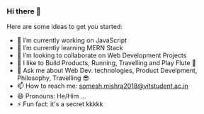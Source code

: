 ### Hi there 👋


Here are some ideas to get you started:

- 🔭 I’m currently working on JavaScript
- 🌱 I’m currently learning MERN Stack
- 👯 I’m looking to collaborate on Web Development Projects
- 🤔 I like to Build Products, Running, Travelling and Play Flute 🎼
- 💬 Ask me about Web Dev. technologies, Product Develpment, Philosophy, Travelling 😎
- 📫 How to reach me: somesh.mishra2018@vitstudent.ac.in 
- 😄 Pronouns: He/Him ...
- ⚡ Fun fact: it's a secret kkkkk

